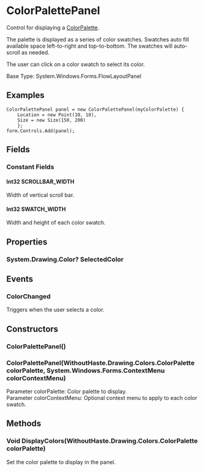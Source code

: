 # ColorPalettePanel

Control for displaying a [ColorPalette](https://github.com/WithoutHaste/WithoutHaste.Drawing.Colors/blob/master/documentation/ColorPalette.md).

The palette is displayed as a series of color swatches. Swatches auto fill available space left-to-right and top-to-bottom. The swatches will auto-scroll as needed.

The user can click on a color swatch to select its color.

Base Type: System.Windows.Forms.FlowLayoutPanel

## Examples

```
ColorPalettePanel panel = new ColorPalettePanel(myColorPalette) {
	Location = new Point(10, 10),
	Size = new Size(150, 200)
	};
form.Controls.Add(panel);
```

## Fields

### Constant Fields

#### Int32 SCROLLBAR_WIDTH

Width of vertical scroll bar.

#### Int32 SWATCH_WIDTH

Width and height of each color swatch.

## Properties

### System.Drawing.Color? SelectedColor

## Events

###  ColorChanged

Triggers when the user selects a color.

## Constructors

### ColorPalettePanel()

### ColorPalettePanel(WithoutHaste.Drawing.Colors.ColorPalette colorPalette, System.Windows.Forms.ContextMenu colorContextMenu)

Parameter colorPalette: Color palette to display.  
Parameter colorContextMenu: Optional context menu to apply to each color swatch.  

## Methods

### Void DisplayColors(WithoutHaste.Drawing.Colors.ColorPalette colorPalette)

Set the color palette to display in the panel.

